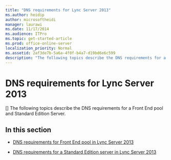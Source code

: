 ```yaml
---
title: "DNS requirements for Lync Server 2013"
ms.author: heidip
author: microsoftheidi
manager: laurawi
ms.date: 11/17/2014
ms.audience: ITPro
ms.topic: get-started-article
ms.prod: office-online-server
localization_priority: Normal
ms.assetid: 2af3de7b-5a6a-4f0f-b4a7-d19bd6e6c599
description: "The following topics describe the DNS requirements for a Front End pool and Standard Edition Server."
---
```


# DNS requirements for Lync Server 2013
[]
The following topics describe the DNS requirements for a Front End pool and Standard Edition Server.
  
## In this section

- [DNS requirements for Front End pool in Lync Server 2013](dns-requirements-for-front-end-pool.md)
    
- [DNS requirements for a Standard Edition server in Lync Server 2013](dns-requirements-for-a-standard-edition-server.md)
    

